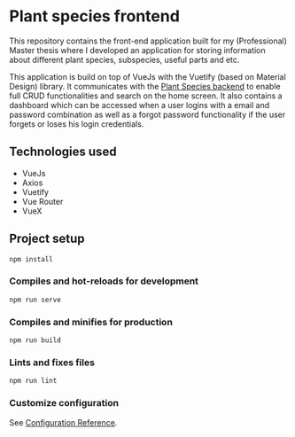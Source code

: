 # Plant species frontend

This repository contains the front-end application built for my (Professional) Master thesis where I developed an application for storing information about different plant species, subspecies, useful parts and etc.

This application is build on top of VueJs with the Vuetify (based on Material Design) library. It communicates with the [Plant Species backend](https://github.com/IMilja/plant-species-backend) to enable full CRUD functionalities and search on the home screen. It also contains a dashboard which can be accessed when a user logins with a email and password combination as well as a forgot password functionality if the user forgets or loses his login credentials.

## Technologies used
  - VueJs
  - Axios
  - Vuetify
  - Vue Router
  - VueX

## Project setup
```
npm install
```

### Compiles and hot-reloads for development
```
npm run serve
```

### Compiles and minifies for production
```
npm run build
```

### Lints and fixes files
```
npm run lint
```

### Customize configuration
See [Configuration Reference](https://cli.vuejs.org/config/).
